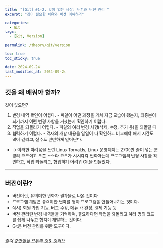 ```yaml
---
title: "[Git] #1-2. 깃이 없는 세상: 버전과 버전 관리 "
excerpt: "깃이 필요한 이유와 버전 이해하기"

categories:
  - Git
tags:
  - [Git, Version]

permalink: /theory/git/version

toc: true
toc_sticky: true

date: 2024-09-24
last_modified_at: 2024-09-24
---
```


## 깃을 왜 배워야 할까?

깃이 없으면? 
1. 변경 내역 확인이 어렵다. - 파일이 어떤 과정을 거쳐 지금 모습이 됐는지, 최종본이 되기까지 어떤 변경 사항을 거쳤는지 확인하기 어렵다.
2. 작업을 되돌리기 어렵다. - 파일의 여러 변경 사항(삭제, 수정, 추가 등)을 되돌릴 때
3. 협력하기 어렵다. - 각자의 개발 내용을 일일이 다 확인하고 비교해야 해서 시간도 많이 걸리고, 실수도 빈번하게 일어난다.
- → 이러한 어려움을 느낀 Linus Torvalds, Linux 운영체제는 2700만 줄이 넘는 분량의 코드이고 오픈 소스라 코드가 시시각각 변화하는데 프로그램의 변경 사항을 확인하고, 작업 되돌리고, 협업하기 어려워 Git을 만들었다.

---

## 버전이란?
- 버전이란, 유의미한 변화가 결과물로 나온 것이다.
- 프로그램 개발은 유의미한 변화를 쌓아 프로그램을 만들어나가는 것이다.
- 예시) 회원 가입 기능, 버그 수정, 메뉴 바 완성, 결제 기능 등
- 버전 관리란 변경 내역들을 기억하며, 필요하다면 작업을 되돌리고 여러 명의 코드를 쉽게 나누고 합치며 개발하는 것이다.
- Git은 버전 관리를 위한 도구이다.

--- 

*출처*
*[강민철님 모두의 깃 & 깃허브](https://www.inflearn.com/course/%EB%AA%A8%EB%91%90%EC%9D%98-%EA%B9%83-%EA%B9%83%ED%97%88%EB%B8%8C)*